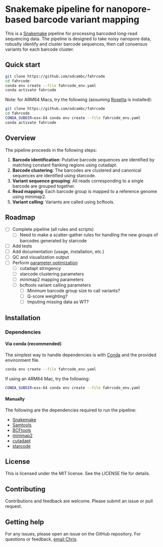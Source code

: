 # Snakemake pipeline for nanopore-based barcode variant mapping

This is a [Snakemake](https://snakemake.readthedocs.io/en/stable/) pipeline for processing barcoded long-read sequencing data. The pipeline is designed to take noisy  nanopore data, robustly identify and cluster barcode sequences, then call consensus variants for each barcode cluster.

## Quick start

```bash
git clone https://github.com/odcambc/fahrcode
cd fahrcode
conda env create --file fahrcode_env.yaml
conda activate fahrcode
```

Note: for ARM64 Macs, try the following (assuming [Rosetta](https://support.apple.com/en-us/102527) is installed):

```bash
git clone https://github.com/odcambc/fahrcode
cd fahrcode
CONDA_SUBDIR=osx-64 conda env create --file fahrcode_env.yaml
conda activate fahrcode
```

## Overview

The pipeline proceeds in the following steps:

1. **Barcode identification**: Putative barcode sequences are identified by matching constant flanking regions using cutadapt.
2. **Barcode clustering**: The barcodes are clustered and canonical sequences are identified using starcode.
3. **Variant sequence grouping**: All reads corresponding to a single barcode are grouped together.
4. **Read mapping**: Each barcode group is mapped to a reference genome using minimap2.
5. **Variant calling**: Variants are called using bcftools.

## Roadmap

- [ ] Complete pipeline (all rules and scripts)
  - [ ] Need to make a scatter-gather rules for handling the new groups of barcodes generated by starcode
- [ ] Add tests
- [ ] Add documentation (usage, installation, etc.)
- [ ] QC and visualization output
- [ ] Perform [parameter optimization](https://snakemake.readthedocs.io/en/stable/snakefiles/rules.html#parameter-space-exploration)
  - [ ] cutadapt stringency
  - [ ] starcode clustering parameters
  - [ ] minimap2 mapping parameters
  - [ ] bcftools variant calling parameters
    - [ ] Minimum barcode group size to call variants?
    - [ ] Q-score weighting?
    - [ ] Imputing missing data as WT?

## Installation

### Dependencies

#### Via conda (recommended)

The simplest way to handle dependencies is with [Conda](https://conda.io/docs/) and the provided environment file.

```bash
conda env create --file fahrcode_env.yaml
```

If using an ARM64 Mac, try the following:

```bash
CONDA_SUBDIR=osx-64 conda env create --file fahrcode_env.yaml
```

#### Manually

The following are the dependencies required to run the pipeline:

- [Snakemake](https://snakemake.readthedocs.io/en/stable/)
- [Samtools](http://www.htslib.org/)
- [BCFtools](https://samtools.github.io/bcftools/)
- [minimap2](https://github.com/lh3/minimap2)
- [cutadapt](https://cutadapt.readthedocs.io/en/stable/)
- [starcode](https://github.com/gui11aume/starcode)

## License

This is licensed under the MIT license. See the LICENSE file for details.

## Contributing

Contributions and feedback are welcome. Please submit an issue or pull request.

## Getting help

For any issues, please open an issue on the GitHub repository. For
questions or feedback, [email Chris](https://www.wcoyotelab.com/members/).
